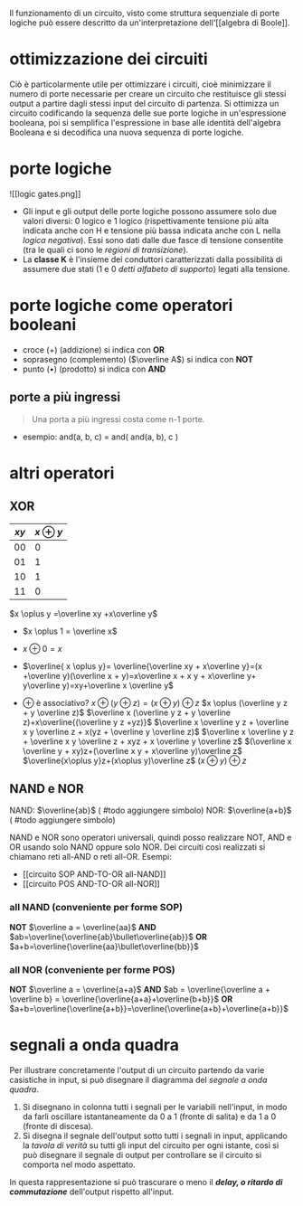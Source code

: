 Il funzionamento di un circuito, visto come struttura sequenziale di porte logiche può essere descritto da un'interpretazione dell'[[algebra di Boole]].
# ottimizzazione dei circuiti
Ciò è particolarmente utile per ottimizzare i circuiti, cioè minimizzare il numero di porte necessarie per creare un circuito che restituisce gli stessi output a partire dagli stessi input del circuito di partenza.
Si ottimizza un circuito codificando la sequenza delle sue porte logiche in un'espressione booleana, poi si semplifica l'espressione in base alle identità dell'algebra Booleana e si decodifica una nuova sequenza di porte logiche.
# porte logiche
![[logic gates.png]]
- Gli input e gli output delle porte logiche possono assumere solo due valori diversi: 0 logico e 1 logico (rispettivamente tensione più alta indicata anche con H e tensione più bassa indicata anche con L nella *logica negativa*). Essi sono dati dalle due fasce di tensione consentite (tra le quali ci sono le *regioni di transizione*).
- La **classe K** è l'insieme dei conduttori caratterizzati dalla possibilità di assumere due stati (1 e 0  *detti alfabeto di supporto*) legati alla tensione.
# porte logiche come operatori booleani
- croce ($+$) (addizione) si indica con **OR**
- soprasegno (complemento) ($\overline A$) si indica con **NOT**
- punto ($\bullet$) (prodotto) si indica con **AND**
## porte a più ingressi
>Una porta a più ingressi costa come n-1 porte.
- esempio: and(a, b, c) = and( and(a, b), c )

# altri operatori
## XOR

| $xy$ | $x\oplus y$ |
| ---- | ----------- |
| 00   | 0           |
| 01   | 1           |
| 10   | 1           |
| 11   | 0           |
$x \oplus y =\overline xy +x\overline y$
- $x \oplus 1 = \overline x$
- $x \oplus 0 = x$

- $\overline{ x \oplus y}= \overline{\overline xy + x\overline y}=(x +\overline y)(\overline x + y)=x\overline x + x y + x\overline y+ y\overline y)=xy+\overline x \overline y$

- $\oplus$ è associativo?
	$x\oplus (y\oplus z) = (x \oplus y)\oplus z$
	$x \oplus (\overline y z + y \overline z)$
	$\overline x (\overline y z + y \overline z)+x\overline{(\overline y z +yz)}$
	$\overline x \overline y z + \overline x y \overline z + x(yz + \overline y \overline z)$
	$\overline x \overline y z + \overline x y \overline z + xyz + x \overline y \overline z$
	$(\overline x \overline y + xy)z+(\overline x y + x\overline y)\overline z$
	$\overline{x\oplus y}z+(x\oplus y)\overline z$
	$(x\oplus y)\oplus z$

## NAND e NOR
NAND: $\overline{ab}$ ( #todo aggiungere simbolo)
NOR: $\overline{a+b}$ ( #todo aggiungere simbolo)

NAND e NOR sono operatori universali, quindi posso realizzare NOT, AND e OR usando solo NAND oppure solo NOR. Dei circuiti così realizzati si chiamano reti all-AND o reti all-OR.
Esempi:
- [[circuito SOP AND-TO-OR all-NAND]]
- [[circuito POS AND-TO-OR all-NOR]]
### all NAND (conveniente per forme SOP)
**NOT** $\overline a = \overline{aa}$
**AND** $ab=\overline{\overline{ab}\bullet\overline{ab}}$
**OR** $a+b=\overline{\overline{aa}\bullet\overline{bb}}$
### all NOR (conveniente per forme POS)
**NOT** $\overline a = \overline{a+a}$
**AND** $ab = \overline{\overline a + \overline b} = \overline{\overline{a+a}+\overline{b+b}}$
**OR** $a+b=\overline{\overline{a+b}}=\overline{\overline{a+b}+\overline{a+b}}$
# segnali a onda quadra
Per illustrare concretamente l'output di un circuito partendo da varie casistiche in input, si può disegnare il diagramma del *segnale a onda quadra*.
1. Si disegnano in colonna tutti i segnali per le variabili nell'input, in modo da farli oscillare istantaneamente da 0 a 1 (fronte di salita) e da 1 a 0 (fronte di discesa).
2. Si disegna il segnale dell'output sotto tutti i segnali in input, applicando la *tavola di verità* su tutti gli input del circuito per ogni istante, così si può disegnare il segnale di output per controllare se il circuito si comporta nel modo aspettato.

In questa rappresentazione si può trascurare o meno il ***delay, o ritardo di commutazione*** dell'output rispetto all'input.